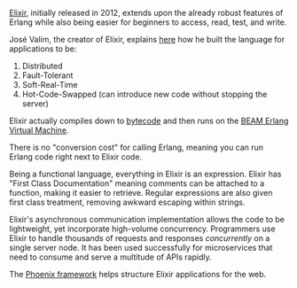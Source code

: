 [Elixir](http://elixir-lang.org/), initially released in 2012, extends upon the already robust features of Erlang while also being easier for beginners to access, read, test, and write.

José Valim, the creator of Elixir, explains [here](https://vimeo.com/53221562) how he built the language for applications to be:
  1. Distributed
  2. Fault-Tolerant
  3. Soft-Real-Time
  4. Hot-Code-Swapped (can introduce new code without stopping the server)

Elixir actually compiles down to [bytecode](https://en.wikipedia.org/wiki/Bytecode) and then runs on the [BEAM Erlang Virtual Machine](https://erlangcentral.org/euc-2014-robert-virding-hitchhikers-tour-of-the-beam/#.VmsIIBorJE4).

There is no "conversion cost" for calling Erlang, meaning you can run Erlang code right next to Elixir code.

Being a functional language, everything in Elixir is an expression. Elixir has "First Class Documentation" meaning comments  can be attached to a function, making it easier to retrieve. Regular expressions are also given first class treatment, removing awkward escaping within strings.

Elixir's asynchronous communication implementation allows the code to be lightweight, yet incorporate high-volume concurrency. Programmers use Elixir to handle thousands of requests and responses *concurrently* on a single server node. It has been used successfully for microservices that need to consume and serve a multitude of APIs rapidly.

The [Phoenix framework](http://www.phoenixframework.org/) helps structure Elixir applications for the web.  
